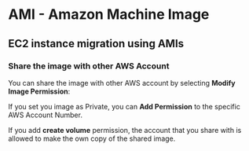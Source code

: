 # AMI - Amazon Machine Image

## EC2 instance migration using AMIs

### Share the image with other AWS Account

You can share the image with other AWS account by selecting **Modify Image Permission**: 

If you set you image as Private, you can **Add Permission** to the specific AWS Account Number. 

If you add **create volume** permission, the account that you share with is allowed to make the own copy of the shared image.

